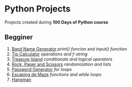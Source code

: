 # Python Projects

Projects created during **100 Days of Python course**

## Begginer

1. [Band Name Generator](https://github.com/nayara-silva/python_projects/blob/main/1.band_name_generator.py)
*print() funcion* and *input() function*
2. [Tip Calculator](https://github.com/nayara-silva/python_projects/blob/main/2.tip_calculator.py)
*operations and f-string*
3. [Treasure Island](https://github.com/nayara-silva/python_projects/blob/main/3.treasure_island.py)
*conditionals and logical operators*
4. [Rock, Paper and Scissors](https://github.com/nayara-silva/python_projects/blob/main/4.rock_paper_scissors.py)
*randomization and lists*
5. [Password Generator](https://github.com/nayara-silva/python_projects/blob/main/5.password_generator.py)
*for loops* 
6. [Escaping de Maze](https://github.com/nayara-silva/python_projects/blob/main/6.escaping_the_maze.py)
*functions and while loops*
7. [Hangman](https://github.com/nayara-silva/python_projects/tree/main/7.hangman)
